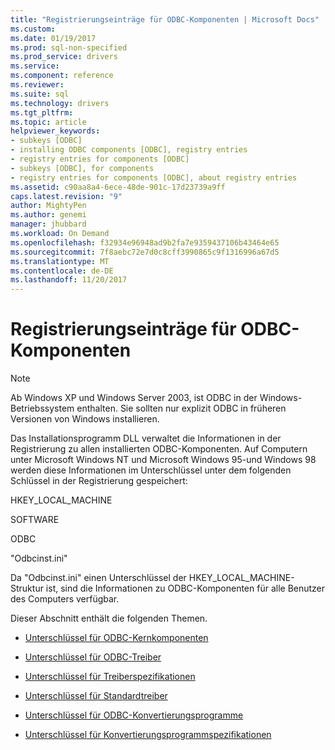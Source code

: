 ```yaml
---
title: "Registrierungseinträge für ODBC-Komponenten | Microsoft Docs"
ms.custom: 
ms.date: 01/19/2017
ms.prod: sql-non-specified
ms.prod_service: drivers
ms.service: 
ms.component: reference
ms.reviewer: 
ms.suite: sql
ms.technology: drivers
ms.tgt_pltfrm: 
ms.topic: article
helpviewer_keywords:
- subkeys [ODBC]
- installing ODBC components [ODBC], registry entries
- registry entries for components [ODBC]
- subkeys [ODBC], for components
- registry entries for components [ODBC], about registry entries
ms.assetid: c90aa8a4-6ece-48de-901c-17d23739a9ff
caps.latest.revision: "9"
author: MightyPen
ms.author: genemi
manager: jhubbard
ms.workload: On Demand
ms.openlocfilehash: f32934e96948ad9b2fa7e9359437106b43464e65
ms.sourcegitcommit: 7f8aebc72e7d0c8cff3990865c9f1316996a67d5
ms.translationtype: MT
ms.contentlocale: de-DE
ms.lasthandoff: 11/20/2017
---
```

# <a name="registry-entries-for-odbc-components"></a>Registrierungseinträge für ODBC-Komponenten
> [!NOTE]  
>  Ab Windows XP und Windows Server 2003, ist ODBC in der Windows-Betriebssystem enthalten. Sie sollten nur explizit ODBC in früheren Versionen von Windows installieren.  
  
 Das Installationsprogramm DLL verwaltet die Informationen in der Registrierung zu allen installierten ODBC-Komponenten. Auf Computern unter Microsoft Windows NT und Microsoft Windows 95-und Windows 98 werden diese Informationen im Unterschlüssel unter dem folgenden Schlüssel in der Registrierung gespeichert:  
  
 HKEY_LOCAL_MACHINE  
  
 SOFTWARE  
  
 ODBC  
  
 "Odbcinst.ini"  
  
 Da "Odbcinst.ini" einen Unterschlüssel der HKEY_LOCAL_MACHINE-Struktur ist, sind die Informationen zu ODBC-Komponenten für alle Benutzer des Computers verfügbar.  
  
 Dieser Abschnitt enthält die folgenden Themen.  
  
-   [Unterschlüssel für ODBC-Kernkomponenten](../../../odbc/reference/install/odbc-core-subkey.md)  
  
-   [Unterschlüssel für ODBC-Treiber](../../../odbc/reference/install/odbc-drivers-subkey.md)  
  
-   [Unterschlüssel für Treiberspezifikationen](../../../odbc/reference/install/driver-specification-subkeys.md)  
  
-   [Unterschlüssel für Standardtreiber](../../../odbc/reference/install/default-driver-subkey.md)  
  
-   [Unterschlüssel für ODBC-Konvertierungsprogramme](../../../odbc/reference/install/odbc-translators-subkey.md)  
  
-   [Unterschlüssel für Konvertierungsprogrammspezifikationen](../../../odbc/reference/install/translator-specification-subkeys.md)
